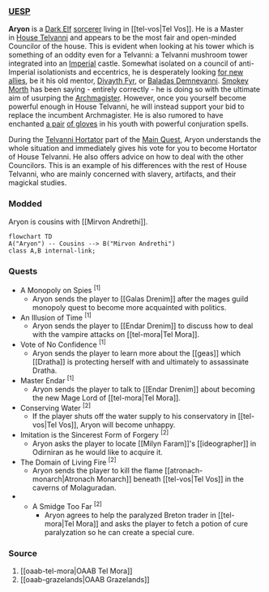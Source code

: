 ### [UESP](https://en.uesp.net/wiki/Morrowind:Aryon)
**Aryon** is a [Dark Elf](https://en.uesp.net/wiki/Morrowind:Dark_Elf "Morrowind:Dark Elf") [sorcerer](https://en.uesp.net/wiki/Morrowind:Sorcerer "Morrowind:Sorcerer") living in [[tel-vos|Tel Vos]]. He is a Master in [House Telvanni](https://en.uesp.net/wiki/Morrowind:House_Telvanni "Morrowind:House Telvanni") and appears to be the most fair and open-minded Councilor of the house. This is evident when looking at his tower which is something of an oddity even for a Telvanni: a Telvanni mushroom tower integrated into an [Imperial](https://en.uesp.net/wiki/Morrowind:Imperial "Morrowind:Imperial") castle. Somewhat isolated on a council of anti-Imperial isolationists and eccentrics, he is desperately looking [for new allies](https://en.uesp.net/wiki/Morrowind:Message_from_Master_Aryon "Morrowind:Message from Master Aryon"), be it his old mentor, [Divayth Fyr](https://en.uesp.net/wiki/Morrowind:Divayth_Fyr "Morrowind:Divayth Fyr"), or [Baladas Demnevanni](https://en.uesp.net/wiki/Morrowind:Baladas_Demnevanni_(person) "Morrowind:Baladas Demnevanni (person)"). [Smokey Morth](https://en.uesp.net/wiki/Morrowind:Smokey_Morth "Morrowind:Smokey Morth") has been saying - entirely correctly - he is doing so with the ultimate aim of usurping the [Archmagister](https://en.uesp.net/wiki/Morrowind:Gothren "Morrowind:Gothren"). However, once you yourself become powerful enough in House Telvanni, he will instead support your bid to replace the incumbent Archmagister. He is also rumored to have enchanted [a pair](https://en.uesp.net/wiki/Morrowind:Aryon%27s_Dominator "Morrowind:Aryon's Dominator") [of gloves](https://en.uesp.net/wiki/Morrowind:Aryon%27s_Helper "Morrowind:Aryon's Helper") in his youth with powerful conjuration spells.

During the [Telvanni Hortator](https://en.uesp.net/wiki/Morrowind:Telvanni_Hortator "Morrowind:Telvanni Hortator") part of the [Main Quest](https://en.uesp.net/wiki/Morrowind:Main_Quest "Morrowind:Main Quest"), Aryon understands the whole situation and immediately gives his vote for you to become Hortator of House Telvanni. He also offers advice on how to deal with the other Councilors. This is an example of his differences with the rest of House Telvanni, who are mainly concerned with slavery, artifacts, and their magickal studies.
### Modded
Aryon is cousins with [[Mirvon Andrethi]].

```mermaid
flowchart TD
A("Aryon") -- Cousins --> B("Mirvon Andrethi")
class A,B internal-link;
```
### Quests
* A Monopoly on Spies <sup>[1]</sup>
	* Aryon sends the player to [[Galas Drenim]] after the mages guild monopoly quest to become more acquainted with politics.
* An Illusion of Time <sup>[1]</sup>
	* Aryon sends the player to [[Endar Drenim]] to discuss how to deal with the vampire attacks on [[tel-mora|Tel Mora]].
* Vote of No Confidence <sup>[1]</sup>
	* Aryon sends the player to learn more about the [[geas]] which [[Dratha]] is protecting herself with and ultimately to assassinate Dratha.
* Master Endar <sup>[1]</sup>
	* Aryon sends the player to talk to [[Endar Drenim]] about becoming the new Mage Lord of [[tel-mora|Tel Mora]].
* Conserving Water <sup>[2]</sup>
	* If the player shuts off the water supply to his conservatory in [[tel-vos|Tel Vos]], Aryon will become unhappy.
* Imitation is the Sincerest Form of Forgery <sup>[2]</sup>
	* Aryon asks the player to locate [[Milyn Faram]]'s [[ideographer]] in Odirniran as he would like to acquire it.
* The Domain of Living Fire <sup>[2]</sup>
	* Aryon sends the player to kill the flame [[atronach-monarch|Atronach Monarch]] beneath [[tel-vos|Tel Vos]] in the caverns of Molaguradan.
* * A Smidge Too Far <sup>[2]</sup>
	* Aryon agrees to help the paralyzed Breton trader in [[tel-mora|Tel Mora]] and asks the player to fetch a potion of cure paralyzation so he can create a special cure.
### Source
1. [[oaab-tel-mora|OAAB Tel Mora]]
2. [[oaab-grazelands|OAAB Grazelands]]